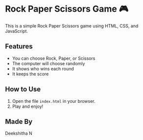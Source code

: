 # Rock Paper Scissors Game 🎮

This is a simple Rock Paper Scissors game using HTML, CSS, and JavaScript.

## Features
- You can choose Rock, Paper, or Scissors
- The computer will choose randomly
- It shows who wins each round
- It keeps the score

## How to Use
1. Open the file `index.html` in your browser.
2. Play and enjoy!

## Made By
Deekshitha N
